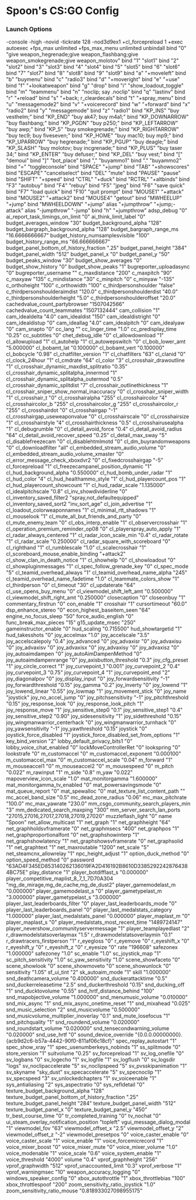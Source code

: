 # Spoon's CS:GO Config
### Launch Options
-console -high -novid -tickrate 128 -nod3d9ex1 +cl_forcepreload 1 +exec autoexec +fps_max unlimited +fps_max_menu unlimited
unbindall
bind "0" "give weapon_hegrenade;give weapon_flashbang;give weapon_smokegrenade;give weapon_molotov"
bind "1" "slot1"
bind "2" "slot2"
bind "3" "slot3"
bind "4" "slot4"
bind "5" "slot5"
bind "6" "slot6"
bind "7" "slot7"
bind "8" "slot8"
bind "9" "slot9"
bind "a" "+moveleft"
bind "b" "buymenu"
bind "c" "radio3"
bind "d" "+moveright"
bind "e" "+use"
bind "f" "+lookatweapon"
bind "g" "drop"
bind "i" "show_loadout_toggle"
bind "m" "teammenu"
bind "n" "noclip; say .noclip"
bind "q" "lastinv"
bind "r" "+reload"
bind "s" "+back; r_cleardecals"
bind "t" "+spray_menu"
bind "u" "messagemode2"
bind "v" "+voicerecord"
bind "w" "+forward"
bind "x" "radio2"
bind "y" "messagemode"
bind "z" "radio1"
bind "KP_INS" "buy vesthelm;"
bind "KP_END" "buy ak47; buy m4a1;"
bind "KP_DOWNARROW" "buy flashbang;"
bind "KP_PGDN" "buy p250;"
bind "KP_LEFTARROW" "buy awp;"
bind "KP_5" "buy smokegrenade;"
bind "KP_RIGHTARROW" "buy tec9; buy fiveseven;"
bind "KP_HOME" "buy mac10; buy mp9;"
bind "KP_UPARROW" "buy hegrenade;"
bind "KP_PGUP" "buy deagle;"
bind "KP_SLASH" "buy molotov; buy incgrenade;"
bind "KP_PLUS" "buy taser 34;"
bind "KP_ENTER" "buy defuser;"
bind "KP_DEL" "buy vest;"
bind "[" "demoui"
bind "]" "bot_place"
bind "," "buyammo1"
bind "." "buyammo2"
bind "=" "toggleconsole"
bind "SPACE" "+jump"
bind "TAB" "+showscores"
bind "ESCAPE" "cancelselect"
bind "DEL" "mute"
bind "PAUSE" "pause"
bind "SHIFT" "+speed"
bind "CTRL" "+duck"
bind "RCTRL" "+altbinds"
bind "F3" "autobuy"
bind "F4" "rebuy"
bind "F5" "jpeg"
bind "F6" "save quick"
bind "F7" "load quick"
bind "F10" "quit prompt"
bind "MOUSE1" "+attack"
bind "MOUSE2" "+attack2"
bind "MOUSE4" "getout"
bind "MWHEELUP" "+jump"
bind "MWHEELDOWN" "+jump"
alias "+jumpthrow" "+jump;-attack" 
alias "-jumpthrow" "-jump" 
bind "h" "+jumpthrow"
adsp_debug "0"
ai_report_task_timings_on_limit "0"
ai_think_limit_label "0"
budget_averages_window "30"
budget_background_alpha "128"
budget_bargraph_background_alpha "128"
budget_bargraph_range_ms "16.6666666667"
budget_history_numsamplesvisible "100"
budget_history_range_ms "66.666666667"
budget_panel_bottom_of_history_fraction ".25"
budget_panel_height "384"
budget_panel_width "512"
budget_panel_x "0"
budget_panel_y "50"
budget_peaks_window "30"
budget_show_averages "0"
budget_show_history "0"
budget_show_peaks "1"
bugreporter_uploadasync "0"
bugreporter_username ""
c_maxdistance "200"
c_maxpitch "90"
c_maxyaw "135"
c_mindistance "30"
c_minpitch "0"
c_minyaw "-135"
c_orthoheight "100"
c_orthowidth "100"
c_thirdpersonshoulder "false"
c_thirdpersonshoulderaimdist "120.0"
c_thirdpersonshoulderdist "40.0"
c_thirdpersonshoulderheight "5.0"
c_thirdpersonshoulderoffset "20.0"
cachedvalue_count_partybrowser "1507042566"
cachedvalue_count_teammates "1507132444"
cam_collision "1"
cam_idealdelta "4.0"
cam_idealdist "150"
cam_idealdistright "0"
cam_idealdistup "0"
cam_ideallag "4.0"
cam_idealpitch "0"
cam_idealyaw "0"
cam_snapto "0"
cc_lang ""
cc_linger_time "1.0"
cc_predisplay_time "0.25"
cc_subtitles "0"
chet_debug_idle "0"
cl_allowdownload "1"
cl_allowupload "1"
cl_autohelp "1"
cl_autowepswitch "0"
cl_bob_lower_amt "5.000000"
cl_bobamt_lat "0.100000"
cl_bobamt_vert "0.100000"
cl_bobcycle "0.98"
cl_chatfilter_version "1"
cl_chatfilters "63"
cl_clanid "0"
cl_clock_24hour "1"
cl_cmdrate "64"
cl_color "3"
cl_crosshair_drawoutline "1"
cl_crosshair_dynamic_maxdist_splitratio "0.35"
cl_crosshair_dynamic_splitalpha_innermod "1"
cl_crosshair_dynamic_splitalpha_outermod "0.5"
cl_crosshair_dynamic_splitdist "7"
cl_crosshair_outlinethickness "1"
cl_crosshair_sniper_show_normal_inaccuracy "0"
cl_crosshair_sniper_width "1"
cl_crosshair_t "0"
cl_crosshairalpha "255"
cl_crosshaircolor "4"
cl_crosshaircolor_b "255"
cl_crosshaircolor_g "255"
cl_crosshaircolor_r "255"
cl_crosshairdot "0"
cl_crosshairgap "-1"
cl_crosshairgap_useweaponvalue "0"
cl_crosshairscale "0"
cl_crosshairsize "1"
cl_crosshairstyle "4"
cl_crosshairthickness "0.5"
cl_crosshairusealpha "1"
cl_debugrumble "0"
cl_detail_avoid_force "0.4"
cl_detail_avoid_radius "64"
cl_detail_avoid_recover_speed "0.25"
cl_detail_max_sway "5"
cl_disablefreezecam "0"
cl_disablehtmlmotd "0"
cl_dm_buyrandomweapons "0"
cl_downloadfilter "all"
cl_embedded_stream_audio_volume "0"
cl_embedded_stream_audio_volume_xmaster "0"
cl_error_message_check_xboxdvr2 "0"
cl_fixedcrosshairgap "-5"
cl_forcepreload "1"
cl_freezecampanel_position_dynamic "1"
cl_hud_background_alpha "0.550000"
cl_hud_bomb_under_radar "1"
cl_hud_color "4"
cl_hud_healthammo_style "1"
cl_hud_playercount_pos "1"
cl_hud_playercount_showcount "1"
cl_hud_radar_scale "1.135000"
cl_idealpitchscale "0.8"
cl_inv_showdividerline "0"
cl_inventory_saved_filter2 "spray,not_defaultequipped"
cl_inventory_saved_sort2 "inv_sort_age"
cl_join_advertise "1"
cl_loadout_colorweaponnames "1"
cl_minimal_rtt_shadows "1"
cl_mouselook "1"
cl_mute_all_but_friends_and_party "0"
cl_mute_enemy_team "0"
cl_obs_interp_enable "1"
cl_observercrosshair "1"
cl_operation_premium_reminder_op08 "0"
cl_playerspray_auto_apply "1"
cl_radar_always_centered "1"
cl_radar_icon_scale_min "0.4"
cl_radar_rotate "1"
cl_radar_scale "0.250000"
cl_radar_square_with_scoreboard "0"
cl_righthand "1"
cl_rumblescale "1.0"
cl_scalecrosshair "1"
cl_scoreboard_mouse_enable_binding "+attack2"
cl_show_clan_in_death_notice "1"
cl_showhelp "0"
cl_showloadout "0"
cl_showpluginmessages "1"
cl_spec_follow_grenade_key "0"
cl_spec_mode "5"
cl_teamid_overhead_always "1"
cl_teamid_overhead_name_alpha "245"
cl_teamid_overhead_name_fadetime "1.0"
cl_teammate_colors_show "1"
cl_thirdperson "0"
cl_timeout "30"
cl_updaterate "64"
cl_use_opens_buy_menu "0"
cl_viewmodel_shift_left_amt "0.500000"
cl_viewmodel_shift_right_amt "0.250000"
closecaption "0"
closeonbuy "1"
commentary_firstrun "0"
con_enable "1"
crosshair "1"
cursortimeout "60.0"
dsp_enhance_stereo "0"
econ_highest_baseitem_seen "64"
engine_no_focus_sleep "50"
force_audio_english "0"
func_break_max_pieces "15"
g15_update_msec "250"
gameinstructor_enable "0"
hud_scaling "0.715500"
hud_showtargetid "1"
hud_takesshots "0"
joy_accelmax "1.0"
joy_accelscale "3.5"
joy_accelscalepoly "0.4"
joy_advanced "0"
joy_advaxisr "0"
joy_advaxisu "0"
joy_advaxisv "0"
joy_advaxisx "0"
joy_advaxisy "0"
joy_advaxisz "0"
joy_autoaimdampen "0"
joy_autoAimDampenMethod "0"
joy_autoaimdampenrange "0"
joy_axisbutton_threshold "0.3"
joy_cfg_preset "1"
joy_circle_correct "1"
joy_curvepoint_1 "0.001"
joy_curvepoint_2 "0.4"
joy_curvepoint_3 "0.75"
joy_curvepoint_4 "1"
joy_curvepoint_end "2"
joy_diagonalpov "0"
joy_display_input "0"
joy_forwardsensitivity "-1"
joy_forwardthreshold "0.15"
joy_gamma "0.2"
joy_inverty "0"
joy_lowend "1"
joy_lowend_linear "0.55"
joy_lowmap "1"
joy_movement_stick "0"
joy_name "joystick"
joy_no_accel_jump "0"
joy_pitchsensitivity "-1"
joy_pitchthreshold "0.15"
joy_response_look "0"
joy_response_look_pitch "1"
joy_response_move "1"
joy_sensitive_step0 "0.1"
joy_sensitive_step1 "0.4"
joy_sensitive_step2 "0.90"
joy_sidesensitivity "1"
joy_sidethreshold "0.15"
joy_wingmanwarrior_centerhack "0"
joy_wingmanwarrior_turnhack "0"
joy_yawsensitivity "-1"
joy_yawthreshold "0.15"
joystick "0"
joystick_force_disabled "1"
joystick_force_disabled_set_from_options "1"
key_bind_version "2"
lobby_default_privacy_bits1 "0"
lobby_voice_chat_enabled "0"
lockMoveControllerRet "0"
lookspring "0"
lookstrafe "0"
m_customaccel "0"
m_customaccel_exponent "0.000100"
m_customaccel_max "0"
m_customaccel_scale "0.04"
m_forward "1"
m_mouseaccel1 "0"
m_mouseaccel2 "0"
m_mousespeed "0"
m_pitch "0.022"
m_rawinput "1"
m_side "0.8"
m_yaw "0.022"
mapoverview_icon_scale "1.0"
mat_monitorgamma "1.600000"
mat_monitorgamma_tv_enabled "0"
mat_powersavingsmode "0"
mat_queue_report "0"
mat_spewalloc "0"
mat_texture_list_content_path ""
mc_accel_band_size "0.5"
mc_dead_zone_radius "0.06"
mc_max_pitchrate "100.0"
mc_max_yawrate "230.0"
mm_csgo_community_search_players_min "3"
mm_dedicated_search_maxping "300"
mm_server_search_lan_ports "27015,27016,27017,27018,27019,27020"
muzzleflash_light "0"
name "Spoon"
net_allow_multicast "1"
net_graph "1"
net_graphheight "64"
net_graphholdsvframerate "0"
net_graphmsecs "400"
net_graphpos "1"
net_graphproportionalfont "0"
net_graphshowinterp "1"
net_graphshowlatency "1"
net_graphshowsvframerate "0"
net_graphsolid "1"
net_graphtext "1"
net_maxroutable "1200"
net_scale "5"
net_steamcnx_allowrelay "1"
npc_height_adjust "1"
option_duck_method "0"
option_speed_method "0"
password "63AD4F345ED853140262136019FA2D416192B8610D33852922428764384BC75E"
play_distance "1"
player_botdifflast_s "0.000000"
player_competitive_maplist_8_7_1_7D70A304 "mg_de_mirage,mg_de_cache,mg_de_dust2"
player_gamemodelast_m "0.000000"
player_gamemodelast_s "0"
player_gametypelast_m "3.000000"
player_gametypelast_s "3.000000"
player_last_leaderboards_filter "0"
player_last_leaderboards_mode "0"
player_last_leaderboards_panel "0"
player_last_medalstats_category "1.000000"
player_last_medalstats_panel "0.000000"
player_maplast_m "0"
player_maplast_s "0"
player_medalstats_most_recent_time "1489724147"
player_nevershow_communityservermessage "1"
player_teamplayedlast "2"
r_drawmodelstatsoverlaymax "1.5"
r_drawmodelstatsoverlaymin "0.1"
r_drawtracers_firstperson "1"
r_eyegloss "0"
r_eyemove "0"
r_eyeshift_x "0"
r_eyeshift_y "0"
r_eyeshift_z "0"
r_eyesize "0"
rate "196608"
safezonex "1.000000"
safezoney "1.0"
sc_enable "1.0"
sc_joystick_map "1"
sc_pitch_sensitivity "1.0"
sc_yaw_sensitivity "1.0"
scene_showfaceto "0"
scene_showlook "0"
scene_showmoveto "0"
scene_showunlock "0"
sensitivity "1.05"
sf_ui_tint "2"
sk_autoaim_mode "1"
skill "1.000000"
snd_deathcamera_volume "0.400000"
snd_duckerattacktime "0.5"
snd_duckerreleasetime "2.5"
snd_duckerthreshold "0.15"
snd_ducking_off "1"
snd_ducktovolume "0.55"
snd_hrtf_distance_behind "100"
snd_mapobjective_volume "1.000000"
snd_menumusic_volume "0.010000"
snd_mix_async "1"
snd_mix_async_onetime_reset "1"
snd_mixahead "0.025"
snd_music_selection "2"
snd_musicvolume "0.500000"
snd_musicvolume_multiplier_inoverlay "0.1"
snd_mute_losefocus "1"
snd_pitchquality "1"
snd_roundend_volume "0.020000"
snd_roundstart_volume "0.020000"
snd_tensecondwarning_volume "0.020000"
snd_use_hrtf "0"
sound_device_override "{0.0.0.00000000}.{acb9d2c6-b57a-4442-90f0-811af06c18cf}"
spec_replay_autostart "1"
spec_show_xray "1"
spec_usenumberkeys_nobinds "1"
ss_splitmode "0"
store_version "1"
suitvolume "0.25"
sv_forcepreload "1"
sv_log_onefile "0"
sv_logbans "0"
sv_logecho "1"
sv_logfile "1"
sv_logflush "0"
sv_logsdir "logs"
sv_noclipaccelerate "5"
sv_noclipspeed "5"
sv_pvsskipanimation "1"
sv_skyname "sky_dust"
sv_specaccelerate "5"
sv_specnoclip "1"
sv_specspeed "3"
sv_unlockedchapters "1"
sv_voiceenable "1"
sys_antialiasing "2"
sys_aspectratio "0"
sys_refldetail "0"
texture_budget_background_alpha "128"
texture_budget_panel_bottom_of_history_fraction ".25"
texture_budget_panel_height "284"
texture_budget_panel_width "512"
texture_budget_panel_x "0"
texture_budget_panel_y "450"
tr_best_course_time "0"
tr_completed_training "0"
tv_nochat "0"
ui_steam_overlay_notification_position "topleft"
vgui_message_dialog_modal "1"
viewmodel_fov "63"
viewmodel_offset_x "2.5"
viewmodel_offset_y "2"
viewmodel_offset_z "-2﻿"
viewmodel_presetpos "0"
voice_caster_enable "0"
voice_caster_scale "1"
voice_enable "1"
voice_forcemicrecord "1"
voice_mixer_boost "0"
voice_mixer_mute "0"
voice_mixer_volume "1.0"
voice_modenable "1"
voice_scale "0.6"
voice_system_enable "1"
voice_threshold "4000"
volume "0.4"
vprof_graphheight "256"
vprof_graphwidth "512"
vprof_unaccounted_limit "0.3"
vprof_verbose "1"
vprof_warningmsec "10"
weapon_accuracy_logging "0"
windows_speaker_config "0"
xbox_autothrottle "1"
xbox_throttlebias "100"
xbox_throttlespoof "200"
zoom_sensitivity_ratio_joystick "1.0"
zoom_sensitivity_ratio_mouse "0.818933027098955175"
